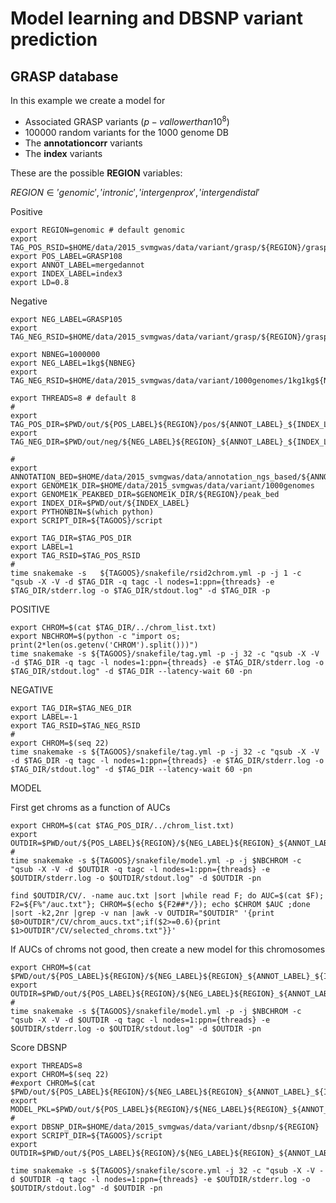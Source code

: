 # Model learning and DBSNP variant prediction

## GRASP database

In this example we create a model for

- Associated GRASP variants ($p-val lower than 10^8$)
- 100000 random variants for the 1000 genome DB
- The __annotationcorr__ variants
- The __index__ variants


These are the possible __REGION__ variables:

$REGION \in {'genomic', 'intronic', 'intergenprox', 'intergendistal'}$

Positive

~~~
export REGION=genomic # default genomic
export TAG_POS_RSID=$HOME/data/2015_svmgwas/data/variant/grasp/${REGION}/grasp108.rsid
export POS_LABEL=GRASP108
export ANNOT_LABEL=mergedannot
export INDEX_LABEL=index3
export LD=0.8
~~~

Negative

~~~
export NEG_LABEL=GRASP105
export TAG_NEG_RSID=$HOME/data/2015_svmgwas/data/variant/grasp/${REGION}/grasp105.rsid
~~~

~~~
export NBNEG=1000000
export NEG_LABEL=1kg${NBNEG}
export TAG_NEG_RSID=$HOME/data/2015_svmgwas/data/variant/1000genomes/1kg1kg${NBNEG}.rsid
~~~


~~~
export THREADS=8 # default 8
#
export TAG_POS_DIR=$PWD/out/${POS_LABEL}${REGION}/pos/${ANNOT_LABEL}_${INDEX_LABEL}
export TAG_NEG_DIR=$PWD/out/neg/${NEG_LABEL}${REGION}_${ANNOT_LABEL}_${INDEX_LABEL}

#
export ANNOTATION_BED=$HOME/data/2015_svmgwas/data/annotation_ngs_based/${ANNOT_LABEL}/${ANNOT_LABEL}.bed
export GENOME1K_DIR=$HOME/data/2015_svmgwas/data/variant/1000genomes
export GENOME1K_PEAKBED_DIR=$GENOME1K_DIR/${REGION}/peak_bed
export INDEX_DIR=$PWD/out/${INDEX_LABEL}
export PYTHONBIN=$(which python)
export SCRIPT_DIR=${TAGOOS}/script
~~~

~~~
export TAG_DIR=$TAG_POS_DIR
export LABEL=1
export TAG_RSID=$TAG_POS_RSID
#
time snakemake -s   ${TAGOOS}/snakefile/rsid2chrom.yml -p -j 1 -c "qsub -X -V -d $TAG_DIR -q tagc -l nodes=1:ppn={threads} -e $TAG_DIR/stderr.log -o $TAG_DIR/stdout.log" -d $TAG_DIR -p
~~~

POSITIVE 

~~~
export CHROM=$(cat $TAG_DIR/../chrom_list.txt)
export NBCHROM=$(python -c "import os; print(2*len(os.getenv('CHROM').split()))")
time snakemake -s ${TAGOOS}/snakefile/tag.yml -p -j 32 -c "qsub -X -V -d $TAG_DIR -q tagc -l nodes=1:ppn={threads} -e $TAG_DIR/stderr.log -o $TAG_DIR/stdout.log" -d $TAG_DIR --latency-wait 60 -pn
~~~

NEGATIVE

~~~
export TAG_DIR=$TAG_NEG_DIR
export LABEL=-1
export TAG_RSID=$TAG_NEG_RSID
#
export CHROM=$(seq 22)
time snakemake -s ${TAGOOS}/snakefile/tag.yml -p -j 32 -c "qsub -X -V -d $TAG_DIR -q tagc -l nodes=1:ppn={threads} -e $TAG_DIR/stderr.log -o $TAG_DIR/stdout.log" -d $TAG_DIR --latency-wait 60 -pn
~~~

MODEL

First get chroms as a function of AUCs

~~~
export CHROM=$(cat $TAG_POS_DIR/../chrom_list.txt)
export OUTDIR=$PWD/out/${POS_LABEL}${REGION}/${NEG_LABEL}${REGION}_${ANNOT_LABEL}_${INDEX_LABEL}_model1
#
time snakemake -s ${TAGOOS}/snakefile/model.yml -p -j $NBCHROM -c "qsub -X -V -d $OUTDIR -q tagc -l nodes=1:ppn={threads} -e $OUTDIR/stderr.log -o $OUTDIR/stdout.log" -d $OUTDIR -pn
~~~

~~~
find $OUTDIR/CV/. -name auc.txt |sort |while read F; do AUC=$(cat $F); F2=${F%"/auc.txt"}; CHROM=$(echo ${F2##*/}); echo $CHROM $AUC ;done |sort -k2,2nr |grep -v nan |awk -v OUTDIR="$OUTDIR" '{print $0>OUTDIR"/CV/chrom_aucs.txt";if($2>=0.6){print $1>OUTDIR"/CV/selected_chroms.txt"}}'
~~~

If AUCs of chroms not good, then create a new model for this chromosomes

~~~
export CHROM=$(cat $PWD/out/${POS_LABEL}${REGION}/${NEG_LABEL}${REGION}_${ANNOT_LABEL}_${INDEX_LABEL}_model1/CV/selected_chroms.txt)
export OUTDIR=$PWD/out/${POS_LABEL}${REGION}/${NEG_LABEL}${REGION}_${ANNOT_LABEL}_${INDEX_LABEL}_model2
#
time snakemake -s ${TAGOOS}/snakefile/model.yml -p -j $NBCHROM -c "qsub -X -V -d $OUTDIR -q tagc -l nodes=1:ppn={threads} -e $OUTDIR/stderr.log -o $OUTDIR/stdout.log" -d $OUTDIR -pn
~~~

Score DBSNP

~~~
export THREADS=8
export CHROM=$(seq 22)
#export CHROM=$(cat $PWD/out/${POS_LABEL}${REGION}/${NEG_LABEL}${REGION}_${ANNOT_LABEL}_${INDEX_LABEL}_model1/CV/selected_chroms.txt)
export MODEL_PKL=$PWD/out/${POS_LABEL}${REGION}/${NEG_LABEL}${REGION}_${ANNOT_LABEL}_${INDEX_LABEL}_model1/model.pkl
#
export DBSNP_DIR=$HOME/data/2015_svmgwas/data/variant/dbsnp/${REGION}
export SCRIPT_DIR=${TAGOOS}/script
export OUTDIR=$PWD/out/${POS_LABEL}${REGION}/${NEG_LABEL}${REGION}_${ANNOT_LABEL}_${INDEX_LABEL}_dbsnp

time snakemake -s ${TAGOOS}/snakefile/score.yml -j 32 -c "qsub -X -V -d $OUTDIR -q tagc -l nodes=1:ppn={threads} -e $OUTDIR/stderr.log -o $OUTDIR/stdout.log" -d $OUTDIR -pn
~~~

